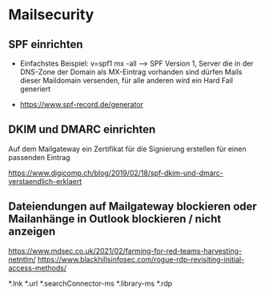 # Mailsecurity

## SPF einrichten

- Einfachstes Beispiel: v=spf1 mx -all
--> SPF Version 1, Server die in der DNS-Zone der Domain als MX-Eintrag vorhanden sind dürfen Mails dieser Maildomain versenden, für alle anderen wird ein Hard Fail generiert

- https://www.spf-record.de/generator

## DKIM und DMARC einrichten

Auf dem Mailgateway ein Zertifikat für die Signierung erstellen für einen passenden Eintrag 

https://www.digicomp.ch/blog/2019/02/18/spf-dkim-und-dmarc-verstaendlich-erklaert

## Dateiendungen auf Mailgateway blockieren oder Mailanhänge in Outlook blockieren / nicht anzeigen

https://www.mdsec.co.uk/2021/02/farming-for-red-teams-harvesting-netntlm/
https://www.blackhillsinfosec.com/rogue-rdp-revisiting-initial-access-methods/

*.lnk
*.url
*.searchConnector-ms
*.library-ms
*.rdp


